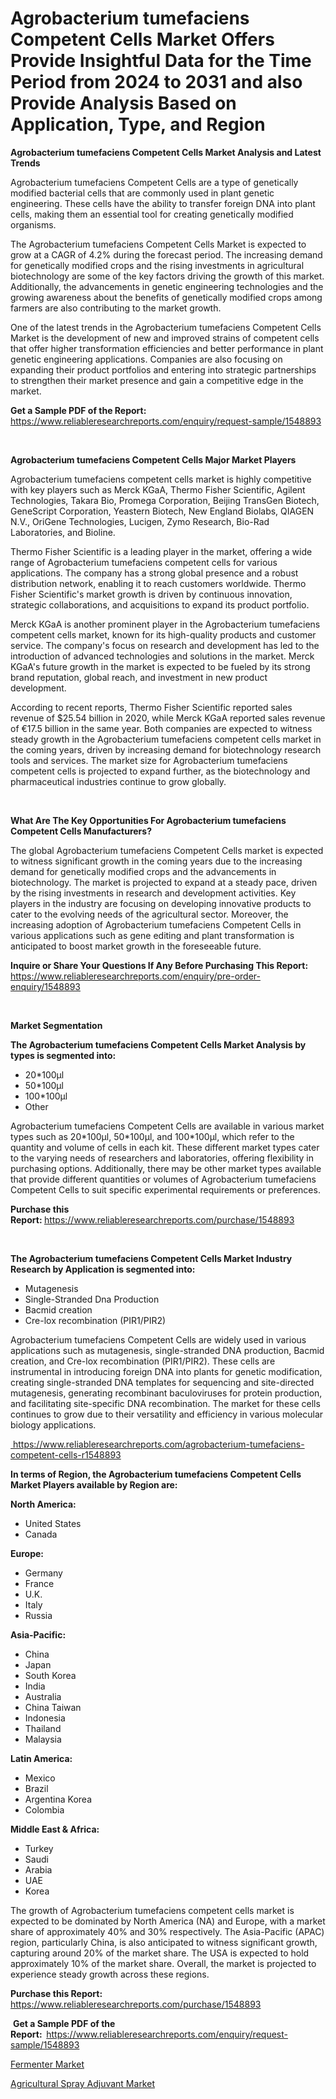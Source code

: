 <p><h1>Agrobacterium tumefaciens Competent Cells Market Offers Provide Insightful Data for the Time Period from 2024 to 2031 and also Provide Analysis Based on Application, Type, and Region</h1></p><p><strong>Agrobacterium tumefaciens Competent Cells Market Analysis and Latest Trends</strong></p>
<p><p>Agrobacterium tumefaciens Competent Cells are a type of genetically modified bacterial cells that are commonly used in plant genetic engineering. These cells have the ability to transfer foreign DNA into plant cells, making them an essential tool for creating genetically modified organisms. </p><p>The Agrobacterium tumefaciens Competent Cells Market is expected to grow at a CAGR of 4.2% during the forecast period. The increasing demand for genetically modified crops and the rising investments in agricultural biotechnology are some of the key factors driving the growth of this market. Additionally, the advancements in genetic engineering technologies and the growing awareness about the benefits of genetically modified crops among farmers are also contributing to the market growth.</p><p>One of the latest trends in the Agrobacterium tumefaciens Competent Cells Market is the development of new and improved strains of competent cells that offer higher transformation efficiencies and better performance in plant genetic engineering applications. Companies are also focusing on expanding their product portfolios and entering into strategic partnerships to strengthen their market presence and gain a competitive edge in the market.</p></p>
<p><strong>Get a Sample PDF of the Report:&nbsp;</strong> <a href="https://www.reliableresearchreports.com/enquiry/request-sample/1548893">https://www.reliableresearchreports.com/enquiry/request-sample/1548893</a></p>
<p>&nbsp;</p>
<p><strong>Agrobacterium tumefaciens Competent Cells Major Market Players</strong></p>
<p><p>Agrobacterium tumefaciens competent cells market is highly competitive with key players such as Merck KGaA, Thermo Fisher Scientific, Agilent Technologies, Takara Bio, Promega Corporation, Beijing TransGen Biotech, GeneScript Corporation, Yeastern Biotech, New England Biolabs, QIAGEN N.V., OriGene Technologies, Lucigen, Zymo Research, Bio-Rad Laboratories, and Bioline.</p><p>Thermo Fisher Scientific is a leading player in the market, offering a wide range of Agrobacterium tumefaciens competent cells for various applications. The company has a strong global presence and a robust distribution network, enabling it to reach customers worldwide. Thermo Fisher Scientific's market growth is driven by continuous innovation, strategic collaborations, and acquisitions to expand its product portfolio.</p><p>Merck KGaA is another prominent player in the Agrobacterium tumefaciens competent cells market, known for its high-quality products and customer service. The company's focus on research and development has led to the introduction of advanced technologies and solutions in the market. Merck KGaA's future growth in the market is expected to be fueled by its strong brand reputation, global reach, and investment in new product development.</p><p>According to recent reports, Thermo Fisher Scientific reported sales revenue of $25.54 billion in 2020, while Merck KGaA reported sales revenue of €17.5 billion in the same year. Both companies are expected to witness steady growth in the Agrobacterium tumefaciens competent cells market in the coming years, driven by increasing demand for biotechnology research tools and services. The market size for Agrobacterium tumefaciens competent cells is projected to expand further, as the biotechnology and pharmaceutical industries continue to grow globally.</p></p>
<p>&nbsp;</p>
<p><strong>What Are The Key Opportunities For Agrobacterium tumefaciens Competent Cells Manufacturers?</strong></p>
<p><p>The global Agrobacterium tumefaciens Competent Cells market is expected to witness significant growth in the coming years due to the increasing demand for genetically modified crops and the advancements in biotechnology. The market is projected to expand at a steady pace, driven by the rising investments in research and development activities. Key players in the industry are focusing on developing innovative products to cater to the evolving needs of the agricultural sector. Moreover, the increasing adoption of Agrobacterium tumefaciens Competent Cells in various applications such as gene editing and plant transformation is anticipated to boost market growth in the foreseeable future.</p></p>
<p><strong>Inquire or Share Your Questions If Any Before Purchasing This Report:</strong> <a href="https://www.reliableresearchreports.com/enquiry/pre-order-enquiry/1548893">https://www.reliableresearchreports.com/enquiry/pre-order-enquiry/1548893</a></p>
<p>&nbsp;</p>
<p><strong>Market Segmentation</strong></p>
<p><strong>The Agrobacterium tumefaciens Competent Cells Market Analysis by types is segmented into:</strong></p>
<p><ul><li>20*100μl</li><li>50*100μl</li><li>100*100μl</li><li>Other</li></ul></p>
<p><p>Agrobacterium tumefaciens Competent Cells are available in various market types such as 20*100μl, 50*100μl, and 100*100μl, which refer to the quantity and volume of cells in each kit. These different market types cater to the varying needs of researchers and laboratories, offering flexibility in purchasing options. Additionally, there may be other market types available that provide different quantities or volumes of Agrobacterium tumefaciens Competent Cells to suit specific experimental requirements or preferences.</p></p>
<p><strong>Purchase this Report:&nbsp;</strong><a href="https://www.reliableresearchreports.com/purchase/1548893">https://www.reliableresearchreports.com/purchase/1548893</a></p>
<p>&nbsp;</p>
<p><strong>The Agrobacterium tumefaciens Competent Cells Market Industry Research by Application is segmented into:</strong></p>
<p><ul><li>Mutagenesis</li><li>Single-Stranded Dna Production</li><li>Bacmid creation</li><li>Cre-lox recombination (PIR1/PIR2)</li></ul></p>
<p><p>Agrobacterium tumefaciens Competent Cells are widely used in various applications such as mutagenesis, single-stranded DNA production, Bacmid creation, and Cre-lox recombination (PIR1/PIR2). These cells are instrumental in introducing foreign DNA into plants for genetic modification, creating single-stranded DNA templates for sequencing and site-directed mutagenesis, generating recombinant baculoviruses for protein production, and facilitating site-specific DNA recombination. The market for these cells continues to grow due to their versatility and efficiency in various molecular biology applications.</p></p>
<p><a href="https://www.reliableresearchreports.com/agrobacterium-tumefaciens-competent-cells-r1548893">&nbsp;https://www.reliableresearchreports.com/agrobacterium-tumefaciens-competent-cells-r1548893</a></p>
<p><strong>In terms of Region, the Agrobacterium tumefaciens Competent Cells Market Players available by Region are:</strong></p>
<p>
    <p> <strong> North America: </strong>
        <ul>
            <li>United States</li>
            <li>Canada</li>
        </ul>
        </p> 
    <p> <strong> Europe: </strong>
        <ul>
            <li>Germany</li>
            <li>France</li>
            <li>U.K.</li>
            <li>Italy</li>
            <li>Russia</li>
        </ul>
        </p> 
    <p> <strong> Asia-Pacific: </strong>
        <ul>
            <li>China</li>
            <li>Japan</li>
            <li>South Korea</li>
            <li>India</li>
            <li>Australia</li>
            <li>China Taiwan</li>
            <li>Indonesia</li>
            <li>Thailand</li>
            <li>Malaysia</li>
        </ul>
        </p> 
    <p> <strong> Latin America: </strong>
        <ul>
            <li>Mexico</li>
            <li>Brazil</li>
            <li>Argentina Korea</li>
            <li>Colombia</li>
        </ul>
        </p> 
    <p> <strong> Middle East & Africa: </strong>
        <ul>
            <li>Turkey</li>
            <li>Saudi</li>
            <li>Arabia</li>
            <li>UAE</li>
            <li>Korea</li>
        </ul>
    </p>
    </p>
<p><p>The growth of Agrobacterium tumefaciens competent cells market is expected to be dominated by North America (NA) and Europe, with a market share of approximately 40% and 30% respectively. The Asia-Pacific (APAC) region, particularly China, is also anticipated to witness significant growth, capturing around 20% of the market share. The USA is expected to hold approximately 10% of the market share. Overall, the market is projected to experience steady growth across these regions.</p></p>
<p><strong>Purchase this Report: </strong><a href="https://www.reliableresearchreports.com/purchase/1548893">https://www.reliableresearchreports.com/purchase/1548893</a></p>
<p>&nbsp;<strong>Get a Sample PDF of the Report:&nbsp;&nbsp;</strong><a href="https://www.reliableresearchreports.com/enquiry/request-sample/1548893">https://www.reliableresearchreports.com/enquiry/request-sample/1548893</a></p>
<p><strong></strong></p>
<p><p><a href="https://github.com/gdfhhhj/Market-Research-Report-List-5/blob/main/fermenter-market.md">Fermenter Market</a></p><p><a href="https://github.com/RichRobinson5/Market-Research-Report-List-5/blob/main/agricultural-spray-adjuvant-market.md">Agricultural Spray Adjuvant Market</a></p></p>
